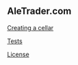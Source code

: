 AleTrader.com
-------------

[Creating a cellar](issues/1)

[Tests](docs/tests.md)

[License](LICENSE.md)

